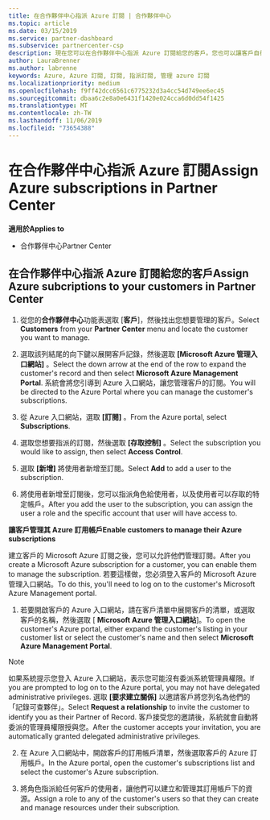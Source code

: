 ```yaml
---
title: 在合作夥伴中心指派 Azure 訂閱 | 合作夥伴中心
ms.topic: article
ms.date: 03/15/2019
ms.service: partner-dashboard
ms.subservice: partnercenter-csp
description: 現在您可以在合作夥伴中心指派 Azure 訂閱給您的客戶。您也可以讓客戶自行管理訂閱
author: LauraBrenner
ms.author: labrenne
keywords: Azure, Azure 訂閱, 訂閱, 指派訂閱, 管理 azure 訂閱
ms.localizationpriority: medium
ms.openlocfilehash: f9ff42dcc6561c6775232d3a4cc54d749ee6ec45
ms.sourcegitcommit: dbaa6c2e8a0e6431f1420e024cca6d0dd54f1425
ms.translationtype: MT
ms.contentlocale: zh-TW
ms.lasthandoff: 11/06/2019
ms.locfileid: "73654388"
---
```

# <a name="assign-azure-subscriptions-in-partner-center"></a><span data-ttu-id="247e4-104">在合作夥伴中心指派 Azure 訂閱</span><span class="sxs-lookup"><span data-stu-id="247e4-104">Assign Azure subscriptions in Partner Center</span></span>

<span data-ttu-id="247e4-105">**適用於**</span><span class="sxs-lookup"><span data-stu-id="247e4-105">**Applies to**</span></span>

-  <span data-ttu-id="247e4-106">合作夥伴中心</span><span class="sxs-lookup"><span data-stu-id="247e4-106">Partner Center</span></span>
 
## <a name="assign-azure-subcriptions-to-your-customers-in-partner-center"></a><span data-ttu-id="247e4-107">在合作夥伴中心指派 Azure 訂閱給您的客戶</span><span class="sxs-lookup"><span data-stu-id="247e4-107">Assign Azure subcriptions to your customers in Partner Center</span></span>

1. <span data-ttu-id="247e4-108">從您的**合作夥伴中心**功能表選取 [**客戶**]，然後找出您想要管理的客戶。</span><span class="sxs-lookup"><span data-stu-id="247e4-108">Select **Customers** from your **Partner Center** menu and locate the customer you want to manage.</span></span>

2.  <span data-ttu-id="247e4-109">選取該列結尾的向下鍵以展開客戶記錄，然後選取 **\[Microsoft Azure 管理入口網站\]** 。</span><span class="sxs-lookup"><span data-stu-id="247e4-109">Select the down arrow at the end of the row to expand the customer's record and then select **Microsoft Azure Management Portal**.</span></span> <span data-ttu-id="247e4-110">系統會將您引導到 Azure 入口網站，讓您管理客戶的訂閱。</span><span class="sxs-lookup"><span data-stu-id="247e4-110">You will be directed to the Azure Portal where you can manage the customer's subscriptions.</span></span> 

4. <span data-ttu-id="247e4-111">從 Azure 入口網站，選取 **\[訂閱\]** 。</span><span class="sxs-lookup"><span data-stu-id="247e4-111">From the Azure portal, select **Subscriptions**.</span></span>

5. <span data-ttu-id="247e4-112">選取您想要指派的訂閱，然後選取 **\[存取控制\]** 。</span><span class="sxs-lookup"><span data-stu-id="247e4-112">Select the subscription you would like to assign, then select **Access Control**.</span></span>

6. <span data-ttu-id="247e4-113">選取 **\[新增\]** 將使用者新增至訂閱。</span><span class="sxs-lookup"><span data-stu-id="247e4-113">Select **Add** to add a user to the subscription.</span></span> 

7. <span data-ttu-id="247e4-114">將使用者新增至訂閱後，您可以指派角色給使用者，以及使用者可以存取的特定帳戶。</span><span class="sxs-lookup"><span data-stu-id="247e4-114">After you add the user to the subscription, you can assign the user a role and the specific account that user will have access to.</span></span> 

<span data-ttu-id="247e4-115">**讓客戶管理其 Azure 訂用帳戶**</span><span class="sxs-lookup"><span data-stu-id="247e4-115">**Enable customers to manage their Azure subscriptions**</span></span>

<span data-ttu-id="247e4-116">建立客戶的 Microsoft Azure 訂閱之後，您可以允許他們管理訂閱。</span><span class="sxs-lookup"><span data-stu-id="247e4-116">After you create a Microsoft Azure subscription for a customer, you can enable them to manage the subscription.</span></span> <span data-ttu-id="247e4-117">若要這樣做，您必須登入客戶的 Microsoft Azure 管理入口網站。</span><span class="sxs-lookup"><span data-stu-id="247e4-117">To do this, you'll need to log on to the customer's Microsoft Azure Management portal.</span></span> 

1.  <span data-ttu-id="247e4-118">若要開啟客戶的 Azure 入口網站，請在客戶清單中展開客戶的清單，或選取客戶的名稱，然後選取 [ **Microsoft Azure 管理入口網站**]。</span><span class="sxs-lookup"><span data-stu-id="247e4-118">To open the customer's Azure portal, either expand the customer's listing in your customer list or select the customer's name and then select **Microsoft Azure Management Portal**.</span></span>
    
> [!NOTE]  
> <span data-ttu-id="247e4-119">如果系統提示您登入 Azure 入口網站，表示您可能沒有委派系統管理員權限。</span><span class="sxs-lookup"><span data-stu-id="247e4-119">If you are prompted to log on to the Azure portal, you may not have delegated administrative privileges.</span></span> <span data-ttu-id="247e4-120">選取 **\[要求建立關係\]** 以邀請客戶將您列名為他們的「記錄可查夥伴」。</span><span class="sxs-lookup"><span data-stu-id="247e4-120">Select **Request a relationship** to invite the customer to identify you as their Partner of Record.</span></span> <span data-ttu-id="247e4-121">客戶接受您的邀請後，系統就會自動將委派的管理員權限授與您。</span><span class="sxs-lookup"><span data-stu-id="247e4-121">After the customer accepts your invitation, you are automatically granted delegated administrative privileges.</span></span> 

2.  <span data-ttu-id="247e4-122">在 Azure 入口網站中，開啟客戶的訂用帳戶清單，然後選取客戶的 Azure 訂用帳戶。</span><span class="sxs-lookup"><span data-stu-id="247e4-122">In the Azure portal, open the customer's subscriptions list and select the customer's Azure subscription.</span></span>

3.  <span data-ttu-id="247e4-123">將角色指派給任何客戶的使用者，讓他們可以建立和管理其訂用帳戶下的資源。</span><span class="sxs-lookup"><span data-stu-id="247e4-123">Assign a role to any of the customer's users so that they can create and manage resources under their subscription.</span></span>


